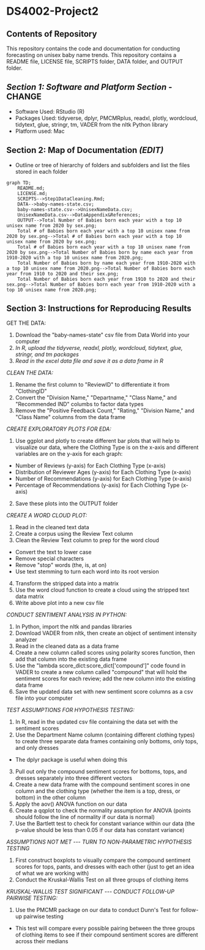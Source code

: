 # DS4002-Project2

## Contents of Repository
This repository contains the code and documentation for conducting forecasting on unisex baby name trends. This repository contains a README file, LICENSE file, SCRIPTS folder, DATA folder, and OUTPUT folder. 

## *Section 1: Software and Platform Section* - CHANGE
- Software Used: RStudio (R)
- Packages Used: tidyverse, dplyr, PMCMRplus, readxl, plotly, wordcloud, tidytext, glue, stringr, tm, VADER from the nltk Python library
- Platform used: Mac

## Section 2: Map of Documentation *(EDIT)*

- Outline or tree of hierarchy of folders and subfolders and list the files stored in each folder
```mermaid
graph TD;
    README.md;
    LICENSE.md;
    SCRIPTS-->Step1DataCleaning.Rmd;
    DATA-->baby-names-state.csv;
    baby-names-state.csv-->UnisexNameData.csv;
    UnisexNameData.csv-->DataAppendix&References;
    OUTPUT-->Total Number of Babies born each year with a top 10 unisex name from 2020 by sex.png;
    Total # of Babies born each year with a top 10 unisex name from 2020 by sex.png-->Total # of Babies born each year with a top 10 unisex name from 2020 by sex.png;
    Total # of Babies born each year with a top 10 unisex name from 2020 by sex.png-->Total Number of Babies born by name each year from 1910-2020 with a top 10 unisex name from 2020.png;
    Total Number of Babies born by name each year from 1910-2020 with a top 10 unisex name from 2020.png-->Total Number of Babies born each year from 1910 to 2020 and their sex.png;
    Total Number of Babies born each year from 1910 to 2020 and their sex.png-->Total Number of Babies born each year from 1910-2020 with a top 10 unisex name from 2020.png;
```

## Section 3: Instructions for Reproducing Results

GET THE DATA:
1. Download the "baby-names-state" csv file from Data World into your computer
2. *In R, upload the tidyverse, readxl, plotly, wordcloud, tidytext, glue, stringr, and tm packages*
3. *Read in the excel data file and save it as a data frame in R*

*CLEAN THE DATA:*
1. Rename the first column to "ReviewID" to differentiate it from "ClothingID"
2. Convert the "Division Name," "Departname," "Class Name," and "Recommended IND" columbs to factor data types
3. Remove the "Positive Feedback Count," "Rating," "Division Name," and "Class Name" columns from the data frame

*CREATE EXPLORATORY PLOTS FOR EDA:*
1. Use ggplot and plotly to create different bar plots that will help to visualize our data, where the Clothing Type is on the x-axis and different variables are on the y-axis for each graph:
  - Number of Reviews (y-axis) for Each Clothing Type (x-axis)
  - Distribution of Reviewer Ages (y-axis) for Each Clothing Type (x-axis)
  - Number of Recommendations (y-axis) for Each Clothing Type (x-axis)
  - Percentage of Recommendations (y-axis) for Each Clothing Type (x-axis)
2. Save these plots into the OUTPUT folder

*CREATE A WORD CLOUD PLOT:*
1. Read in the cleaned text data
2. Create a corpus using the Review Text column
3. Clean the Review Text column to prep for the word cloud
  - Convert the text to lower case
  - Remove special characters
  - Remove "stop" words (the, is, at on)
  - Use text stemming to turn each word into its root version
4. Transform the stripped data into a matrix
5. Use the word cloud function to create a cloud using the stripped text data matrix
6. Write above plot into a new csv file

*CONDUCT SENTIMENT ANALYSIS IN PYTHON:*
1. In Python, import the nltk and pandas libraries
2. Download VADER from nltk, then create an object of sentiment intensity analyzer
3. Read in the cleaned data as a data frame
4. Create a new column called scores using polarity scores function, then add that column into the existing data frame
5. Use the "lambda score_dict:score_dict['compound']" code found in VADER to create a new column called "compound" that will hold the sentiment scores for each review; add the new column into the existing data frame
7. Save the updated data set with new sentiment score columns as a csv file into your computer

*TEST ASSUMPTIONS FOR HYPOTHESIS TESTING:*
1. In R, read in the updated csv file containing the data set with the sentiment scores
2. Use the Department Name column (containing different clothing types) to create three separate data frames containing only bottoms, only tops, and only dresses
  - The dplyr package is useful when doing this
3. Pull out only the compound sentiment scores for bottoms, tops, and dresses separately into three different vectors
4. Create a new data frame with the compound sentiment scores in one column and the clothing type (whether the item is a top, dress, or bottom) in the other column
5. Apply the aov() ANOVA function on our data
6. Create a qqplot to check the normality assumption for ANOVA (points should follow the line of normality if our data is normal)
7. Use the Bartlett test to check for constant variance within our data (the p-value should be less than 0.05 if our data has constant variance)

*ASSUMPTIONS NOT MET --- TURN TO NON-PARAMETRIC HYPOTHESIS TESTING*
1. First construct boxplots to visually compare the compound sentiment scores for tops, pants, and dresses with each other (just to get an idea of what we are working with)
2. Conduct the Kruskal-Wallis Test on all three groups of clothing items

*KRUSKAL-WALLIS TEST SIGNIFICANT --- CONDUCT FOLLOW-UP PAIRWISE TESTING:*
1. Use the PMCMR package on our data to conduct Dunn's Test for follow-up pairwise testing
  - This test will compare every possible pairing between the three groups of clothing items to see if their compound sentiment scores are different across their medians


